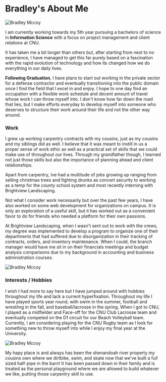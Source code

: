 # Bradley's About Me

![Bradley Mccoy](https://thebradmccoy.github.io/ENGL-350-Blog/images/IMG_4478.png)

I am currently working towards my 5th year pursuing a bachelors of science in **Information Science** with a focus on project management and client relations at CNU. 

It has taken me a bit longer than others but, after starting from next to no experience, I have managed to get this far purely based on a fascination with the rapid evolution of technology and how its changed how we do everything in our daily lives.

**Following Graduation**, I have plans to start out working in the private sector for a defense contractor and eventually transitioning into the public domain once I find the field that I excel in and enjoy. I hope to one day find an occupation with a flexible work schedule and decent amount of travel whose work I can throw myself into. I don't know how far down the road that lies, but I make efforts everyday to develop myself into someone who deserves to structure their work around their life and not the other way around.

### Work
I grew up working carpentry contracts with my cousins, just as my cousins and my siblings did as well. I believe that it was meant to instill in us a proper sense of work ethic as well as a practical set of skills that we could make use of throughout our lives. Through my grandfather though, I learned not just those skills but also the importance of planning ahead and client relationships. 


Apart from carpentry, Ive had a multitude of jobs growing up ranging from selling christmas trees and fighting drunks as concert security to working as a temp for the county school system and most recently interning with Brightview Landscaping. 


Not what I consider work necessarily but over the past few years, I have also worked on some web development for organizations on campus. It is only an exploration of a useful skill, but it has worked out as a convenient favor to do for friends who needed a platform for their own passions.


At Brightview Landscaping, when I wasn't sent out to work with the crews, my degree was implemented to develop a program to organize one of their departments that had suffered due to disorganization in their tracking of contracts, orders, and inventory maintenance. When I could, the branch manager would have me sit in on their financials meetings and budget analysis comparisons due to my background in accounting and business administration courses.

![Bradley Mccoy](https://thebradmccoy.github.io/ENGL-350-Blog/images/IMG_3035.png)

### Interests / Hobbies
I wish I had more to say here but I have jumped around with hobbies throughout my life and lack a current hyperfixation. Throughout my life I have played sports year round, with swim in the summer, football and wrestling in the fall, and baseball/lacrosse in the spring. When I got to CNU, I played as a midfielder and Face-off for the CNU Club Lacrosse team and eventually competed on the D1 circuit for our Beach Volleyball team.  Currently, I am considering playing for the CNU Rugby team as I look for something new to throw myself into while I enjoy my final year at the University. 

![Bradley Mccoy](https://thebradmccoy.github.io/ENGL-350-Blog/images/IMG_2951.png)


My hapy place is and always has been the shenandoah river property my cousins own where we dirtbike, swim, and skate now that we've built a full sized half-pipe in the barn! It has been passed down in their family and is treated as the personal playground where we are allowed to build whatever we like, putting those carpentry skill to use.
